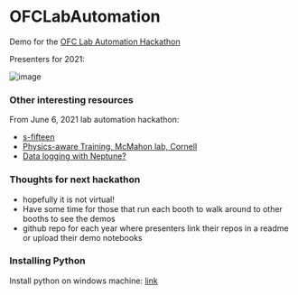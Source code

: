 # OFCLabAutomation

Demo for the [OFC Lab Automation Hackathon](https://www.ofcconference.org/en-us/home/program-speakers/special-events/lab-automation-hackathon/)

Presenters for 2021:

![image](https://user-images.githubusercontent.com/55260620/120969314-df0c3e80-c71e-11eb-83f9-f60d3ac4d1cf.png)

### Other interesting resources

From June 6, 2021 lab automation hackathon:

- [s-fifteen](https://github.com/s-fifteen-instruments/pyS15)
- [Physics-aware Training, McMahon lab, Cornell](https://github.com/mcmahon-lab/Physics-Aware-Training)
- [Data logging with Neptune?](https://neptune.ai/)

### Thoughts for next hackathon

- hopefully it is not virtual!
- Have some time for those that run each booth to walk around to other booths to see the demos
- github repo for each year where presenters link their repos in a readme or upload their demo notebooks

### Installing Python

Install python on windows machine: [link](https://github.com/aisichenko/install_python)
